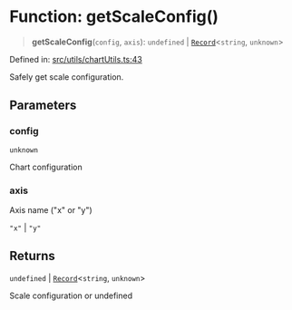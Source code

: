 # Function: getScaleConfig()

> **getScaleConfig**(`config`, `axis`): `undefined` \| [`Record`](https://www.typescriptlang.org/docs/handbook/utility-types.html#recordkeys-type)\<`string`, `unknown`\>

Defined in: [src/utils/chartUtils.ts:43](https://github.com/Nick2bad4u/Uptime-Watcher/blob/8a1973382d5fe14c52996ecda381894eb7ecd4a6/src/utils/chartUtils.ts#L43)

Safely get scale configuration.

## Parameters

### config

`unknown`

Chart configuration

### axis

Axis name ("x" or "y")

`"x"` | `"y"`

## Returns

`undefined` \| [`Record`](https://www.typescriptlang.org/docs/handbook/utility-types.html#recordkeys-type)\<`string`, `unknown`\>

Scale configuration or undefined
